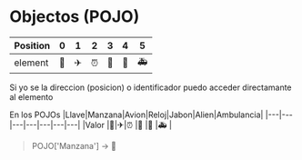 # Objectos (POJO)

|Position|0|1|2|3|4|5|
|---|---|---|---|---|---|---|
|element |🍎|✈|⏰ |🧼 |👾 |🚑 |

Si yo se la direccion (posicion) o identificador
puedo acceder directamante al elemento

En los POJOs
|Llave|Manzana|Avion|Reloj|Jabon|Alien|Ambulancia|
|---|---|---|---|---|---|---|
|Valor |🍎|✈|⏰ |🧼 |👾 |🚑 |

> POJO['Manzana'] -> 🍎